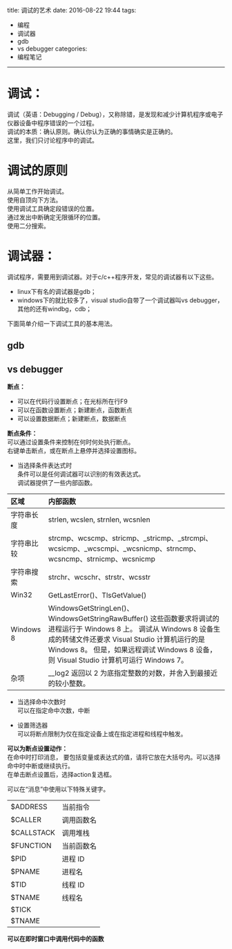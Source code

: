 title: 调试的艺术
date: 2016-08-22 19:44
tags:
- 编程
- 调试器
- gdb
- vs debugger
categories:
- 编程笔记
---

# 调试：
调试（英语：Debugging / Debug），又称除错，是发现和减少计算机程序或电子仪器设备中程序错误的一个过程。  
调试的本质：确认原则。确认你认为正确的事情确实是正确的。  
这里，我们只讨论程序中的调试。

# 调试的原则
从简单工作开始调试。  
使用自顶向下方法。  
使用调试工具确定段错误的位置。  
通过发出中断确定无限循环的位置。  
使用二分搜索。

# 调试器：
调试程序，需要用到调试器。对于c/c++程序开发，常见的调试器有以下这些。  
* linux下有名的调试器是gdb；  
* windows下的就比较多了，visual studio自带了一个调试器叫vs debugger，其他的还有windbg，cdb；  

下面简单介绍一下调试工具的基本用法。

## gdb


## vs debugger

**断点：**
* 可以在代码行设置断点；在光标所在行F9
* 可以在函数设置断点；新建断点，函数断点
* 可以设置数据断点；新建断点，数据断点

**断点条件：**  
可以通过设置条件来控制在何时何处执行断点。  
右键单击断点，或在断点上悬停并选择设置图标。

* 当选择条件表达式时  
    条件可以是任何调试器可以识别的有效表达式。  
    调试器提供了一些内部函数。


| 区域 | 内部函数 |
| :-- | :-- |
| 字符串长度 | strlen, wcslen, strnlen, wcsnlen |
| 字符串比较 | strcmp、wcscmp、stricmp、_stricmp、_strcmpi、wcsicmp、_wcscmpi、_wcsnicmp、strncmp、wcsncmp、strnicmp、wcsnicmp |
| 字符串搜索 | strchr、wcschr、strstr、wcsstr |
| Win32 | GetLastError()、TlsGetValue() |
| Windows 8 | WindowsGetStringLen()、WindowsGetStringRawBuffer() 这些函数要求将调试的进程运行于 Windows 8 上。 调试从 Windows 8 设备生成的转储文件还要求 Visual Studio 计算机运行的是 Windows 8。 但是，如果远程调试 Windows 8 设备，则 Visual Studio 计算机可运行 Windows 7。 |
| 杂项 | __log2 返回以 2 为底指定整数的对数，并舍入到最接近的较小整数。 |

* 当选择命中次数时  
    可以在指定命中次数，中断

* 设置筛选器  
    可以将断点限制为仅在指定设备上或在指定进程和线程中触发。

**可以为断点设置动作：**  
在命中时打印消息， 要包括变量或表达式的值，请将它放在大括号内。可以选择命中时中断或继续执行。  
在单击断点设置后，选择action复选框。

可以在“消息”中使用以下特殊关键字。

| | |
| :-- | :-- |
| $ADDRESS | 当前指令 |
| $CALLER | 调用函数名 |
| $CALLSTACK | 调用堆栈 |
| $FUNCTION | 当前函数名 |
| $PID | 进程 ID |
| $PNAME | 进程名 |
| $TID | 线程 ID |
| $TNAME | 线程名 |
| $TICK | |
| $TNAME | |

**可以在即时窗口中调用代码中的函数**